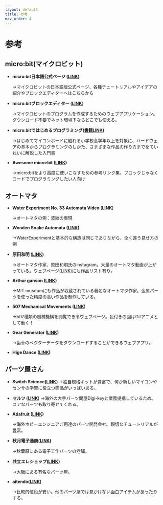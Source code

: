 ```yaml
---
layout: default
title: 参考
nav_order: 4
---
```


# 参考

## micro:bit\(マイクロビット\)

* **micro:bit日本語公式ページ \(**[**LINK**](http://microbit.org/ja/)**\)**

  →マイクロビットの日本語版公式ページ、各種チュートリアルやアイデアの紹介やブロックエディターへはこちらから

* **micro:bitブロックエディター \(**[**LINK**](https://makecode.microbit.org/#)**\)**

  →マイクロビットのプログラムを作成するためのウェブアプリケーション。ダウンロード不要でネット環境下ならどこでも使える。

* **micro:bitではじめるプログラミング\(**[**書籍LINK**](https://www.oreilly.co.jp/books/9784873118130/)**\)**

  →はじめてマイコンボードに触れる小学校高学年以上を対象に、ハードウェアの基本からプログラミングのしかた、さまざまな作品の作り方までをていねいに解説した入門書

* **Awesome micro:bit \(**[**LINK**](https://github.com/carlosperate/awesome-microbit#programming)**\)**

  →micro:bitをより高度に使いこなすための参考リンク集。ブロックじゃなくコードでプログラミングしたい人向け

## オートマタ

* **Water Experiment No. 33 Automata Video \(**[**LINK**](https://youtu.be/ZqzjAmPFND8)**\)**

  →オートマタの例：波紋の表現

* **Wooden Snake Automata \(**[**LINK**](https://www.youtube.com/watch?v=D2NEQVbdbj8)**\)**

  →WaterExperimentと基本的な構造は同じでありながら、全く違う見せ方の例

* **原田和明 \(**[**LINK**](https://www.youtube.com/user/automatamaker)**\)**

  →オートマタ作家、原田和明氏のinstagram。大量のオートマタ動画が上がっている。ウェブページ\([LINK](http://nizo.jp/?cat=36)\)にも作品リスト有り。

* **Arthur ganson \(**[**LINK**](https://www.youtube.com/user/dreamingmachines)**\)**

  →MIT museumにも作品が収蔵されている著名なオートマタ作家。金属パーツを使った精度の高い作品を制作している。

* **507 Mechanical Movements \(**[**LINK**](http://507movements.com/)**\)**

  →507種類の機械機構を閲覧できるウェブページ。色付きの図はGifアニメとして動く！

* **Gear Generator \(**[**LINK**](https://geargenerator.com/)**\)**

  →歯車のベクターデータをダウンロードすることができるウェブアプリ。

* **Hige Dance \(**[**LINK**](https://vimeo.com/158605622)**\)**

## パーツ屋さん

* **Switch Science\(**[**LINK**](https://www.switch-science.com/)**\)**
  →独自規格キットが豊富で、何か新しいマイコンやセンサの学習に役立つ商品がいっぱいある。
* **マルツ \(**[**LINK**](https://www.marutsu.co.jp/)**\)**
  →海外の大手パーツ問屋Digi-keyと業務提携しているため。コアなパーツも取り寄せてくれる。

* **Adafruit \([LINK](https://www.adafruit.com/)\)**

  →海外ホビーエンジニアご用達のパーツ開発会社。親切なチュートリアルが豊富。

* **秋月電子通商\(**[**LINK**](http://akizukidenshi.com/catalog/)**\)**

  →秋葉原にある電子工作パーツの老舗。

* **共立エレショップ\(**[**LINK**](https://eleshop.jp/shop/goods/search.aspx)**\)**

  →大阪にある有名なパーツ屋。

* **aitendo\(**[**LINK**](http://www.aitendo.com/)**\)**

  →比較的値段が安い。他のパーツ屋では見かけない面白アイテムがあったりする。
